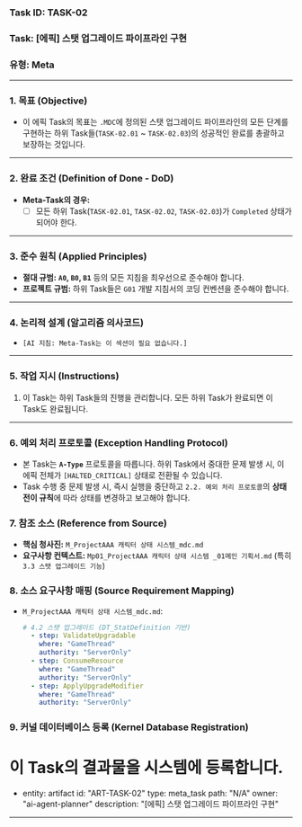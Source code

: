 ### **Task ID: TASK-02**
### **Task: [에픽] 스탯 업그레이드 파이프라인 구현**
### **유형: Meta**

---
### **1. 목표 (Objective)**
*   이 에픽 Task의 목표는 `.MDC`에 정의된 스탯 업그레이드 파이프라인의 모든 단계를 구현하는 하위 Task들(`TASK-02.01` ~ `TASK-02.03`)의 성공적인 완료를 총괄하고 보장하는 것입니다.

---
### **2. 완료 조건 (Definition of Done - DoD)**
*   **Meta-Task의 경우:**
    - [ ] 모든 하위 Task(`TASK-02.01`, `TASK-02.02`, `TASK-02.03`)가 `Completed` 상태가 되어야 한다.

---
### **3. 준수 원칙 (Applied Principles)**
*   **절대 규범:** **`A0`, `B0`, `B1`** 등의 모든 지침을 최우선으로 준수해야 합니다.
*   **프로젝트 규범:** 하위 Task들은 `G01` 개발 지침서의 코딩 컨벤션을 준수해야 합니다.

---
### **4. 논리적 설계 (알고리즘 의사코드)**
*   `[AI 지침: Meta-Task는 이 섹션이 필요 없습니다.]`

---
### **5. 작업 지시 (Instructions)**
1.  이 Task는 하위 Task들의 진행을 관리합니다. 모든 하위 Task가 완료되면 이 Task도 완료됩니다.

---
### **6. 예외 처리 프로토콜 (Exception Handling Protocol)**
*   본 Task는 **`A-Type`** 프로토콜을 따릅니다. 하위 Task에서 중대한 문제 발생 시, 이 에픽 전체가 `[HALTED_CRITICAL]` 상태로 전환될 수 있습니다.
*   Task 수행 중 문제 발생 시, 즉시 실행을 중단하고 `2.2. 예외 처리 프로토콜`의 **상태 전이 규칙**에 따라 상태를 변경하고 보고해야 합니다.

### **7. 참조 소스 (Reference from Source)**
*   **핵심 청사진:** `M_ProjectAAA 캐릭터 상태 시스템_mdc.md`
*   **요구사항 컨텍스트:** `Mp01_ProjectAAA 캐릭터 상태 시스템 _01메인 기획서.md` (특히 `3.3 스탯 업그레이드 기능`)

### **8. 소스 요구사항 매핑 (Source Requirement Mapping)**
*   `M_ProjectAAA 캐릭터 상태 시스템_mdc.md`:
    ```yaml
    # 4.2 스탯 업그레이드 (DT_StatDefinition 기반)
      - step: ValidateUpgradable
        where: "GameThread"
        authority: "ServerOnly"
      - step: ConsumeResource
        where: "GameThread"
        authority: "ServerOnly"
      - step: ApplyUpgradeModifier
        where: "GameThread"
        authority: "ServerOnly"
    ```

### **9. 커널 데이터베이스 등록 (Kernel Database Registration)**
# 이 Task의 결과물을 시스템에 등록합니다.
- entity: artifact
  id: "ART-TASK-02"
  type: meta_task
  path: "N/A"
  owner: "ai-agent-planner"
  description: "[에픽] 스탯 업그레이드 파이프라인 구현"
---